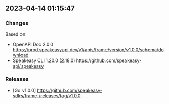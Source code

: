 

## 2023-04-14 01:15:47
### Changes
Based on:
- OpenAPI Doc 2.0.0 https://prod.speakeasyapi.dev/v1/apis/frame/version/v1.0.0/schema/download
- Speakeasy CLI 1.20.0 (2.18.0) https://github.com/speakeasy-api/speakeasy
### Releases
- [Go v1.0.0] https://github.com/speakeasy-sdks/frame-/releases/tag/v1.0.0 - .